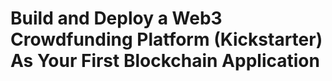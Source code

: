# Build and Deploy a Web3 Crowdfunding Platform (Kickstarter) As Your First Blockchain Application

